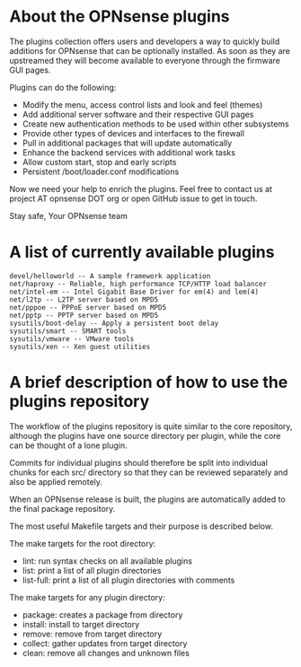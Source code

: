 About the OPNsense plugins
==========================

The plugins collection offers users and developers a way to quickly
build additions for OPNsense that can be optionally installed.  As
soon as they are upstreamed they will become available to everyone
through the firmware GUI pages.

Plugins can do the following:

* Modify the menu, access control lists and look and feel (themes)
* Add additional server software and their respective GUI pages
* Create new authentication methods to be used within other subsystems
* Provide other types of devices and interfaces to the firewall
* Pull in additional packages that will update automatically
* Enhance the backend services with additional work tasks
* Allow custom start, stop and early scripts
* Persistent /boot/loader.conf modifications

Now we need your help to enrich the plugins.  Feel free to contact us
at project AT opnsense DOT org or open GitHub issue to get in touch.


Stay safe,
Your OPNsense team

A list of currently available plugins
=====================================

```
devel/helloworld -- A sample framework application
net/haproxy -- Reliable, high performance TCP/HTTP load balancer
net/intel-em -- Intel Gigabit Base Driver for em(4) and lem(4)
net/l2tp -- L2TP server based on MPD5
net/pppoe -- PPPoE server based on MPD5
net/pptp -- PPTP server based on MPD5
sysutils/boot-delay -- Apply a persistent boot delay
sysutils/smart -- SMART tools
sysutils/vmware -- VMware tools
sysutils/xen -- Xen guest utilities
```

A brief description of how to use the plugins repository
========================================================

The workflow of the plugins repository is quite similar to the
core repository, although the plugins have one source directory
per plugin, while the core can be thought of a lone plugin.

Commits for individual plugins should therefore be split into
individual chunks for each src/ directory so that they can be
reviewed separately and also be applied remotely.

When an OPNsense release is built, the plugins are automatically
added to the final package repository.

The most useful Makefile targets and their purpose is described
below.

The make targets for the root directory:

* lint:		run syntax checks on all available plugins
* list:		print a list of all plugin directories
* list-full:	print a list of all plugin directories with comments

The make targets for any plugin directory:

* package:	creates a package from directory
* install:	install to target directory
* remove:	remove from target directory
* collect:	gather updates from target directory
* clean:	remove all changes and unknown files
